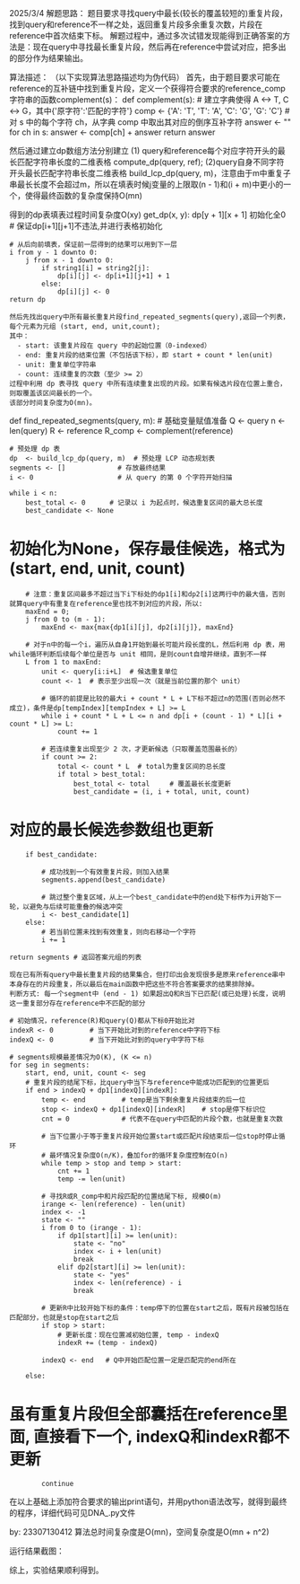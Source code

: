 
2025/3/4
解题思路：
   题目要求寻找query中最长(较长的覆盖较短的)重复片段，找到query和reference不一样之处，返回重复片段多余重复次数，片段在reference中首次结束下标。
    解题过程中，通过多次试错发现能得到正确答案的方法是：现在query中寻找最长重复片段，然后再在reference中尝试对应，把多出的部分作为结果输出。

算法描述：
    （以下实现算法思路描述均为伪代码）
    首先，由于题目要求可能在reference的互补链中找到重复片段，定义一个获得符合要求的reference_comp字符串的函数complement(s)：
def complement(s):
    # 建立字典使得 A <-> T, C <-> G，其中{'原字符':'匹配的字符'}
    comp <- {'A': 'T', 'T': 'A', 'C': 'G', 'G': 'C'}
    # 对 s 中的每个字符 ch，从字典 comp 中取出其对应的倒序互补字符
    answer <- ""
    for ch in s:
        answer <- comp[ch] + answer
    return answer

然后通过建立dp数组方法分别建立 
(1) query和reference每个对应字符开头的最长匹配字符串长度的二维表格 compute_dp(query, ref); 
(2)query自身不同字符开头最长匹配字符串长度二维表格 build_lcp_dp(query, m)，注意由于m中重复子串最长长度不会超过m，所以在填表时候j变量的上限取(n - 1)和(i + m)中更小的一个，使得最终函数的复杂度保持O(mn)

得到的dp表填表过程时间复杂度O(xy)
get_dp(x, y):
    dp[y + 1][x + 1] 初始化全0 
    # 保证dp[i+1][j+1]不违法,并进行表格初始化

    # 从后向前填表，保证前一层得到的结果可以用到下一层
    i from y - 1 downto 0:
        j from x - 1 downto 0:
            if string1[i] = string2[j]:
                dp[i][j] <- dp[i+1][j+1] + 1
            else:
                dp[i][j] <- 0
    return dp

    然后先找出query中所有最长重复片段find_repeated_segments(query),返回一个列表，每个元素为元组 (start, end, unit,count);
    其中：
      - start: 该重复片段在 query 中的起始位置（0-indexed）
      - end: 重复片段的结束位置（不包括该下标），即 start + count * len(unit)
      - unit: 重复单位字符串
      - count: 连续重复的次数（至少 >= 2）
    过程中利用 dp 表寻找 query 中所有连续重复出现的片段。如果有候选片段在位置上重合，则取覆盖该区间最长的一个。
    该部分时间复杂度为O(mn)。

def find_repeated_segments(query, m):
    # 基础变量赋值准备
    Q <- query
    n <- len(query)
    R <- reference
    R_comp <- complement(reference)

    # 预处理 dp 表
    dp  <- build_lcp_dp(query, m)  # 预处理 LCP 动态规划表
    segments <- []             # 存放最终结果
    i <- 0                     # 从 query 的第 0 个字符开始扫描
    
    while i < n:
        best_total <- 0      # 记录以 i 为起点时，候选重复区间的最大总长度
        best_candidate <- None  
# 初始化为None，保存最佳候选，格式为 (start, end, unit, count)
        

        # 注意：重复区间最多不超过当下i下标处的dp1[i]和dp2[i]这两行中的最大值，否则就算query中有重复在reference里也找不到对应的片段，所以:
        maxEnd = 0;
        j from 0 to (m - 1):
            maxEnd <- max{max{dp1[i][j], dp2[i][j]}, maxEnd}

        # 对于n中的每一个i，遍历从自身1开始到最长可能片段长度的L，然后利用 dp 表，用while循环判断后续每个单位是否与 unit 相同，是则count自增并继续，直到不一样
        L from 1 to maxEnd:
            unit <- query[i:i+L]  # 候选重复单位
            count <- 1  # 表示至少出现一次（就是当前位置的那个 unit）
            
            # 循环的前提是比较的最大i + count * L + L下标不超过n的范围(否则必然不成立)，条件是dp[tempIndex][tempIndex + L] >= L
            while i + count * L + L <= n and dp[i + (count - 1) * L][i + count * L] >= L:
                count += 1
            
            # 若连续重复出现至少 2 次，才更新候选（只取覆盖范围最长的）
            if count >= 2:
                total <- count * L  # total为重复区间的总长度
                if total > best_total:
                    best_total <- total     # 覆盖最长长度更新
                    best_candidate = (i, i + total, unit, count)   
 # 对应的最长候选参数组也更新
        
        if best_candidate:

            # 成功找到一个有效重复片段，则加入结果
            segments.append(best_candidate)

            # 跳过整个重复区域，从上一个best_candidate中的end处下标作为i开始下一轮，以避免与后续可能重叠的候选冲突
            i <- best_candidate[1]
        else:
            # 若当前位置未找到有效重复，则向右移动一个字符
            i += 1
    
    return segments # 返回答案元组的列表

    现在已有所有query中最长重复片段的结果集合，但打印出会发现很多是原来reference串中本身存在的片段重复，所以最后在main函数中把这些不符合答案要求的结果排除掉。
    判断方式: 每一个segment中 (end - 1) 如果超出Q和R当下已匹配(或已处理)长度，说明这一重复部分存在reference中不匹配的部分

    # 初始情况，reference(R)和query(Q)都从下标0开始比对
    indexR <- 0         # 当下开始比对到的reference中字符下标
    indexQ <- 0         # 当下开始比对到的query中字符下标

    # segments规模最差情况为O(K), (K <= n)
    for seg in segments:
        start, end, unit, count <- seg
        # 重复片段的结尾下标，比query中当下与reference中能成功匹配到的位置更后
        if end > indexQ + dp1[indexQ][indexR]:  
            temp <- end         # temp是当下剩余重复片段结束的后一位
            stop <- indexQ + dp1[indexQ][indexR]    # stop是停下标识位
            cnt = 0             # 代表不在query中匹配的片段个数，也就是重复次数

            # 当下位置小于等于重复片段开始位置start或匹配片段结束后一位stop时停止循环
            # 最坏情况复杂度O(n/K)，叠加for的循环复杂度控制在O(n)
            while temp > stop and temp > start: 
                cnt += 1
                temp -= len(unit)
            
            # 寻找R或R_comp中和片段匹配的位置结尾下标, 规模O(m)
            irange <- len(reference) - len(unit)
            index <- -1
            state <- ""
            i from 0 to (irange - 1):
                if dp1[start][i] >= len(unit):
                    state <- "no"
                    index <- i + len(unit)
                    break
                elif dp2[start][i] >= len(unit):
                    state <- "yes"
                    index <- len(reference) - i
                    break

            # 更新R中比较开始下标的条件：temp停下的位置在start之后，既有片段被包括在匹配部分，也就是stop在start之后
            if stop > start:    
                # 更新长度：现在位置减初始位置, temp - indexQ
                indexR += (temp - indexQ)

            indexQ <- end   # Q中开始匹配位置一定是匹配完的end所在

        else:   
# 虽有重复片段但全部囊括在reference里面, 直接看下一个, indexQ和indexR都不更新
            continue

在以上基础上添加符合要求的输出print语句，并用python语法改写，就得到最终的程序，详细代码可见DNA_.py文件

by: 23307130412
	算法总时间复杂度是O(mn)，空间复杂度是O(mn + n^2)

运行结果截图：
 
综上，实验结果顺利得到。
